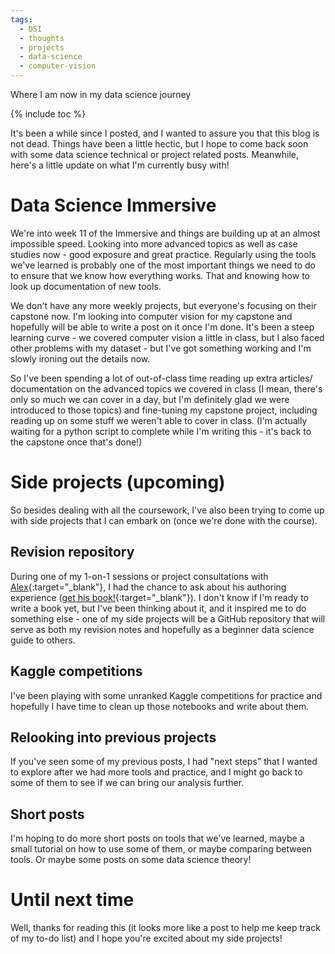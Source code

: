 ```yaml
---
tags:
  - DSI
  - thoughts
  - projects
  - data-science
  - computer-vision
---
```

Where I am now in my data science journey

{% include toc %}

It's been a while since I posted, and I wanted to assure you that this blog is not dead. Things have been a little hectic, but I hope to come back soon with some data science technical or project related posts. Meanwhile, here's a little update on what I'm currently busy with!

# Data Science Immersive

We're into week 11 of the Immersive and things are building up at an almost impossible speed. Looking into more advanced topics as well as case studies now - good exposure and great practice. Regularly using the tools we've learned is probably one of the most important things we need to do to ensure that we know how everything works. That and knowing how to look up documentation of new tools.

We don't have any more weekly projects, but everyone's focusing on their capstone now. I'm looking into computer vision for my capstone and hopefully will be able to write a post on it once I'm done. It's been a steep learning curve - we covered computer vision a little in class, but I also faced other problems with my dataset - but I've got something working and I'm slowly ironing out the details now.

So I've been spending a lot of out-of-class time reading up extra articles/ documentation on the advanced topics we covered in class (I mean, there's only so much we can cover in a day, but I'm definitely glad we were introduced to those topics) and fine-tuning my capstone project, including reading up on some stuff we weren't able to cover in class. (I'm actually waiting for a python script to complete while I'm writing this - it's back to the capstone once that's done!)

# Side projects (upcoming)

So besides dealing with all the coursework, I've also been trying to come up with side projects that I can embark on (once we're done with the course).

## Revision repository

During one of my 1-on-1 sessions or project consultations with [Alex](https://www.linkedin.com/in/alexandercombs){:target="_blank"}, I had the chance to ask about his authoring experience ([get his book!](https://www.amazon.com/Python-Machine-Learning-Blueprints-Intuitive-ebook/dp/B01CID6IGQ){:target="_blank"}). I don't know if I'm ready to write a book yet, but I've been thinking about it, and it inspired me to do something else - one of my side projects will be a GitHub repository that will serve as both my revision notes and hopefully as a beginner data science guide to others.

## Kaggle competitions

I've been playing with some unranked Kaggle competitions for practice and hopefully I have time to clean up those notebooks and write about them.

## Relooking into previous projects

If you've seen some of my previous posts, I had "next steps" that I wanted to explore after we had more tools and practice, and I might go back to some of them to see if we can bring our analysis further.

## Short posts

I'm hoping to do more short posts on tools that we've learned, maybe a small tutorial on how to use some of them, or maybe comparing between tools. Or maybe some posts on some data science theory!

# Until next time

Well, thanks for reading this (it looks more like a post to help me keep track of my to-do list) and I hope you're excited about my side projects!
